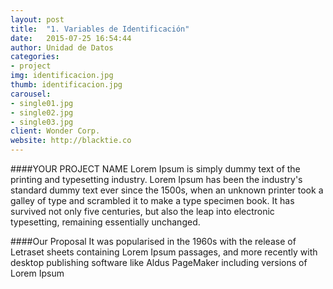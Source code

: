 ```yaml
---
layout: post
title:  "1. Variables de Identificación"
date:   2015-07-25 16:54:44
author: Unidad de Datos
categories:
- project
img: identificacion.jpg
thumb: identificacion.jpg
carousel:
- single01.jpg
- single02.jpg
- single03.jpg
client: Wonder Corp.
website: http://blacktie.co
---
```

####YOUR PROJECT NAME
Lorem Ipsum is simply dummy text of the printing and typesetting industry. Lorem Ipsum has been the industry's standard dummy text ever since the 1500s, when an unknown printer took a galley of type and scrambled it to make a type specimen book. It has survived not only five centuries, but also the leap into electronic typesetting, remaining essentially unchanged.

####Our Proposal
It was popularised in the 1960s with the release of Letraset sheets containing Lorem Ipsum passages, and more recently with desktop publishing software like Aldus PageMaker including versions of Lorem Ipsum

<script type="text/javascript" src="//www.google.com/trends/embed.js?hl=es-419&q=Radio+Erbol,+Radio+Patria+Nueva,+Radio+Fides+Bolivia,+Radio+Deseo&geo=BO&date=2015-09-04T00%5C:00%5C:00+144H&cmpt=q&tz=Etc/GMT%2B4&tz=Etc/GMT%2B4&content=1&cid=TIMESERIES_GRAPH_0&export=5&w=500&h=330"></script>